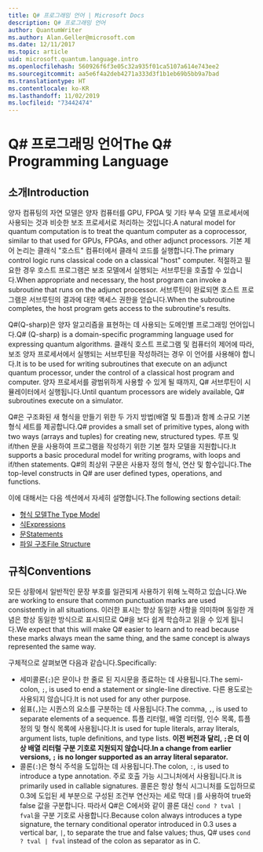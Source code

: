 ```yaml
---
title: Q# 프로그래밍 언어 | Microsoft Docs
description: Q# 프로그래밍 언어
author: QuantumWriter
ms.author: Alan.Geller@microsoft.com
ms.date: 12/11/2017
ms.topic: article
uid: microsoft.quantum.language.intro
ms.openlocfilehash: 560926f6f3e05c32a935f01ca5107a614e743ee2
ms.sourcegitcommit: aa5e6f4a2deb4271a333d3f1b1eb69b5bb9a7bad
ms.translationtype: HT
ms.contentlocale: ko-KR
ms.lasthandoff: 11/02/2019
ms.locfileid: "73442474"
---
```

# <a name="the-q-programming-language"></a><span data-ttu-id="43d52-103">Q# 프로그래밍 언어</span><span class="sxs-lookup"><span data-stu-id="43d52-103">The Q# Programming Language</span></span>

## <a name="introduction"></a><span data-ttu-id="43d52-104">소개</span><span class="sxs-lookup"><span data-stu-id="43d52-104">Introduction</span></span>

<span data-ttu-id="43d52-105">양자 컴퓨팅의 자연 모델은 양자 컴퓨터를 GPU, FPGA 및 기타 부속 모델 프로세서에 사용되는 것과 비슷한 보조 프로세서로 처리하는 것입니다.</span><span class="sxs-lookup"><span data-stu-id="43d52-105">A natural model for quantum computation is to treat the quantum computer as a coprocessor, similar to that used for GPUs, FPGAs, and other adjunct processors.</span></span>
<span data-ttu-id="43d52-106">기본 제어 논리는 클래식 "호스트" 컴퓨터에서 클래식 코드를 실행합니다.</span><span class="sxs-lookup"><span data-stu-id="43d52-106">The primary control logic runs classical code on a classical "host" computer.</span></span>
<span data-ttu-id="43d52-107">적절하고 필요한 경우 호스트 프로그램은 보조 모델에서 실행되는 서브루틴을 호출할 수 있습니다.</span><span class="sxs-lookup"><span data-stu-id="43d52-107">When appropriate and necessary, the host program can invoke a subroutine that runs on the adjunct processor.</span></span>
<span data-ttu-id="43d52-108">서브루틴이 완료되면 호스트 프로그램은 서브루틴의 결과에 대한 액세스 권한을 얻습니다.</span><span class="sxs-lookup"><span data-stu-id="43d52-108">When the subroutine completes, the host program gets access to the subroutine's results.</span></span>

<span data-ttu-id="43d52-109">Q#(Q-sharp)은 양자 알고리즘을 표현하는 데 사용되는 도메인별 프로그래밍 언어입니다.</span><span class="sxs-lookup"><span data-stu-id="43d52-109">Q# (Q-sharp) is a domain-specific programming language used for expressing quantum algorithms.</span></span>
<span data-ttu-id="43d52-110">클래식 호스트 프로그램 및 컴퓨터의 제어에 따라, 보조 양자 프로세서에서 실행되는 서브루틴을 작성하려는 경우 이 언어를 사용해야 합니다.</span><span class="sxs-lookup"><span data-stu-id="43d52-110">It is to be used for writing subroutines that execute on an adjunct quantum processor, under the control of a classical host program and computer.</span></span>
<span data-ttu-id="43d52-111">양자 프로세서를 광범위하게 사용할 수 있게 될 때까지, Q# 서브루틴이 시뮬레이터에서 실행됩니다.</span><span class="sxs-lookup"><span data-stu-id="43d52-111">Until quantum processors are widely available, Q# subroutines execute on a simulator.</span></span>

<span data-ttu-id="43d52-112">Q#은 구조화된 새 형식을 만들기 위한 두 가지 방법(배열 및 튜플)과 함께 소규모 기본 형식 세트를 제공합니다.</span><span class="sxs-lookup"><span data-stu-id="43d52-112">Q# provides a small set of primitive types, along with two ways (arrays and tuples) for creating new, structured types.</span></span>
<span data-ttu-id="43d52-113">루프 및 if/then 문을 사용하여 프로그램을 작성하기 위한 기본 절차 모델을 지원합니다.</span><span class="sxs-lookup"><span data-stu-id="43d52-113">It supports a basic procedural model for writing programs, with loops and if/then statements.</span></span>
<span data-ttu-id="43d52-114">Q#의 최상위 구문은 사용자 정의 형식, 연산 및 함수입니다.</span><span class="sxs-lookup"><span data-stu-id="43d52-114">The top-level constructs in Q# are user defined types, operations, and functions.</span></span>

<span data-ttu-id="43d52-115">이에 대해서는 다음 섹션에서 자세히 설명합니다.</span><span class="sxs-lookup"><span data-stu-id="43d52-115">The following sections detail:</span></span>
- [<span data-ttu-id="43d52-116">형식 모델</span><span class="sxs-lookup"><span data-stu-id="43d52-116">The Type Model</span></span>](xref:microsoft.quantum.language.type-model)
- [<span data-ttu-id="43d52-117">식</span><span class="sxs-lookup"><span data-stu-id="43d52-117">Expressions</span></span>](xref:microsoft.quantum.language.expressions)
- [<span data-ttu-id="43d52-118">문</span><span class="sxs-lookup"><span data-stu-id="43d52-118">Statements</span></span>](xref:microsoft.quantum.language.statements)
- [<span data-ttu-id="43d52-119">파일 구조</span><span class="sxs-lookup"><span data-stu-id="43d52-119">File Structure</span></span>](xref:microsoft.quantum.language.file-structure)

## <a name="conventions"></a><span data-ttu-id="43d52-120">규칙</span><span class="sxs-lookup"><span data-stu-id="43d52-120">Conventions</span></span>

<span data-ttu-id="43d52-121">모든 상황에서 일반적인 문장 부호를 일관되게 사용하기 위해 노력하고 있습니다.</span><span class="sxs-lookup"><span data-stu-id="43d52-121">We are working to ensure that common punctuation marks are used consistently in all situations.</span></span>
<span data-ttu-id="43d52-122">이러한 표시는 항상 동일한 사항을 의미하며 동일한 개념은 항상 동일한 방식으로 표시되므로 Q#을 보다 쉽게 학습하고 읽을 수 있게 됩니다.</span><span class="sxs-lookup"><span data-stu-id="43d52-122">We expect that this will make Q# easier to learn and to read because these marks always mean the same thing, and the same concept is always represented the same way.</span></span>

<span data-ttu-id="43d52-123">구체적으로 살펴보면 다음과 같습니다.</span><span class="sxs-lookup"><span data-stu-id="43d52-123">Specifically:</span></span>

- <span data-ttu-id="43d52-124">세미콜론(`;`)은 문이나 한 줄로 된 지시문을 종료하는 데 사용됩니다.</span><span class="sxs-lookup"><span data-stu-id="43d52-124">The semi-colon, `;`, is used to end a statement or single-line directive.</span></span>
  <span data-ttu-id="43d52-125">다른 용도로는 사용되지 않습니다.</span><span class="sxs-lookup"><span data-stu-id="43d52-125">It is not used for any other purpose.</span></span>
- <span data-ttu-id="43d52-126">쉼표(`,`)는 시퀀스의 요소를 구분하는 데 사용됩니다.</span><span class="sxs-lookup"><span data-stu-id="43d52-126">The comma, `,`, is used to separate elements of a sequence.</span></span> <span data-ttu-id="43d52-127">튜플 리터럴, 배열 리터럴, 인수 목록, 튜플 정의 및 형식 목록에 사용됩니다.</span><span class="sxs-lookup"><span data-stu-id="43d52-127">It is used for tuple literals, array literals, argument lists, tuple definitions, and type lists.</span></span> <span data-ttu-id="43d52-128">**이전 버전과 달리, `;`은 더 이상 배열 리터럴 구분 기호로 지원되지 않습니다.**</span><span class="sxs-lookup"><span data-stu-id="43d52-128">**In a change from earlier versions, `;` is no longer supported as an array literal separator.**</span></span>
- <span data-ttu-id="43d52-129">콜론(`:`)은 형식 주석을 도입하는 데 사용됩니다.</span><span class="sxs-lookup"><span data-stu-id="43d52-129">The colon, `:`, is used to introduce a type annotation.</span></span> <span data-ttu-id="43d52-130">주로 호출 가능 시그니처에서 사용됩니다.</span><span class="sxs-lookup"><span data-stu-id="43d52-130">It is primarily used in callable signatures.</span></span>
  <span data-ttu-id="43d52-131">콜론은 항상 형식 시그니처를 도입하므로 0.3에 도입된 세 부분으로 구성된 조건부 연산자는 세로 막대 `|`를 사용하여 true와 false 값을 구분합니다. 따라서 Q#은 C에서와 같이 콜론 대신 `cond ? tval | fval`을 구분 기호로 사용합니다.</span><span class="sxs-lookup"><span data-stu-id="43d52-131">Because colon always introduces a type signature, the ternary conditional operator introduced in 0.3 uses a vertical bar, `|`, to separate the true and false values; thus, Q# uses `cond ? tval | fval` instead of the colon as separator as in C.</span></span>
  

